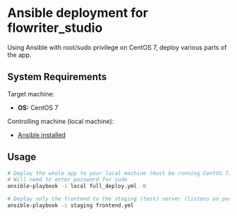 # Ansible deployment for flowriter_studio

Using Ansible with root/sudo privilege on CentOS 7, deploy various parts of the
app.

## System Requirements

Target machine:

* **OS:** CentOS 7

Controlling machine (local machine):

- [Ansible installed](http://docs.ansible.com/ansible/latest/installation_guide/intro_installation.html#latest-releases-via-pip)

## Usage

```bash
# Deploy the whole app to your local machine (must be running CentOS 7)
# Will need to enter password for sudo
ansible-playbook -i local full_deploy.yml -K

# Deploy only the frontend to the staging (test) server (listens on port 3000)
ansible-playbook -i staging frontend.yml
```
